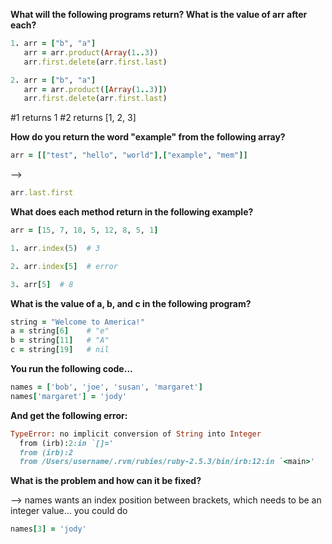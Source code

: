 **What will the following programs return? What is the value of arr after each?**

```ruby
1. arr = ["b", "a"]
   arr = arr.product(Array(1..3))
   arr.first.delete(arr.first.last)

2. arr = ["b", "a"]
   arr = arr.product([Array(1..3)])
   arr.first.delete(arr.first.last)

```
#1 returns 1
#2 returns [1, 2, 3]


**How do you return the word "example" from the following array?**

```ruby
arr = [["test", "hello", "world"],["example", "mem"]]
```
-->

```ruby
arr.last.first
```

**What does each method return in the following example?**

```ruby
arr = [15, 7, 18, 5, 12, 8, 5, 1]

1. arr.index(5)  # 3

2. arr.index[5]  # error

3. arr[5]  # 8
```


**What is the value of a, b, and c in the following program?**

```ruby
string = "Welcome to America!"
a = string[6]    # "e"
b = string[11]   # "A"
c = string[19]   # nil
```


**You run the following code...**

```ruby
names = ['bob', 'joe', 'susan', 'margaret']
names['margaret'] = 'jody'
```

**And get the following error:**

```ruby
TypeError: no implicit conversion of String into Integer
  from (irb):2:in `[]='
  from (irb):2
  from /Users/username/.rvm/rubies/ruby-2.5.3/bin/irb:12:in `<main>'
  ```

**What is the problem and how can it be fixed?**

--> names wants an index position between brackets, which needs to be an integer value... you could do

```ruby
names[3] = 'jody'
```

